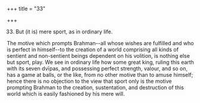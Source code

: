 +++
title = "33"

+++


33. But (it is) mere sport, as in ordinary life.

The motive which prompts Brahman--all whose wishes are fulfilled and who is perfect in himself--to the creation of a world comprising all kinds of sentient and non-sentient beings dependent on his volition, is nothing else but sport, play. We see in ordinary life how some great king, ruling this earth with its seven dvīpas, and possessing perfect strength, valour, and so on, has a game at balls, or the like, from no other motive than to amuse himself; hence there is no objection to the view that sport only is the motive prompting Brahman to the creation, sustentation, and destruction of this world which is easily fashioned by his mere will.

